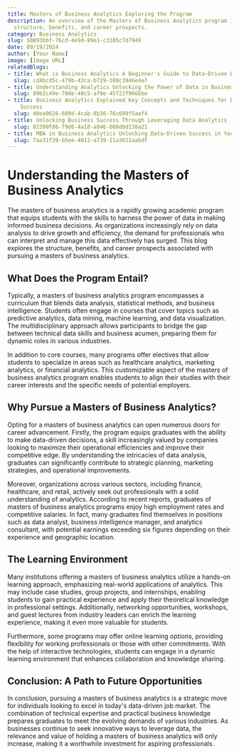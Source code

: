 ```yaml
---
title: Masters of Business Analytics Exploring the Program
description: An overview of the Masters of Business Analytics program including its
  structure, benefits, and career prospects.
category: Business Analytics
slug: 50893bbf-76cd-4e9d-89e1-c3105c7d7949
date: 09/19/2024
author: [Your Name]
image: [Image URL]
relatedBlogs:
- title: What is Business Analytics A Beginner's Guide to Data-Driven Decision Making
  slug: cd4bcd5c-479b-43ca-b729-308c3946e4e7
- title: Understanding Analytics Unlocking the Power of Data in Business
  slug: 89b2c49e-78de-40c5-af0e-45f22f966bbe
- title: Business Analytics Explained Key Concepts and Techniques for Data-Driven
    Success
  slug: d0ea0626-609d-4cab-8b36-76c699f5aaf4
- title: Unlocking Business Success Through Leveraging Data Analytics
  slug: 82399f86-f9d6-4a18-a046-008d8d138a21
- title: MBA in Business Analytics Unlocking Data-Driven Success in Your Career
  slug: 7aa31f39-b5ee-4012-a739-11a3011aabdf
---
```


# Understanding the Masters of Business Analytics

The masters of business analytics is a rapidly growing academic program that equips students with the skills to harness the power of data in making informed business decisions. As organizations increasingly rely on data analysis to drive growth and efficiency, the demand for professionals who can interpret and manage this data effectively has surged. This blog explores the structure, benefits, and career prospects associated with pursuing a masters of business analytics.

## What Does the Program Entail?

Typically, a masters of business analytics program encompasses a curriculum that blends data analysis, statistical methods, and business intelligence. Students often engage in courses that cover topics such as predictive analytics, data mining, machine learning, and data visualization. The multidisciplinary approach allows participants to bridge the gap between technical data skills and business acumen, preparing them for dynamic roles in various industries.

In addition to core courses, many programs offer electives that allow students to specialize in areas such as healthcare analytics, marketing analytics, or financial analytics. This customizable aspect of the masters of business analytics program enables students to align their studies with their career interests and the specific needs of potential employers.

## Why Pursue a Masters of Business Analytics?

Opting for a masters of business analytics can open numerous doors for career advancement. Firstly, the program equips graduates with the ability to make data-driven decisions, a skill increasingly valued by companies looking to maximize their operational efficiencies and improve their competitive edge. By understanding the intricacies of data analysis, graduates can significantly contribute to strategic planning, marketing strategies, and operational improvements.

Moreover, organizations across various sectors, including finance, healthcare, and retail, actively seek out professionals with a solid understanding of analytics. According to recent reports, graduates of masters of business analytics programs enjoy high employment rates and competitive salaries. In fact, many graduates find themselves in positions such as data analyst, business intelligence manager, and analytics consultant, with potential earnings exceeding six figures depending on their experience and geographic location.

## The Learning Environment

Many institutions offering a masters of business analytics utilize a hands-on learning approach, emphasizing real-world applications of analytics. This may include case studies, group projects, and internships, enabling students to gain practical experience and apply their theoretical knowledge in professional settings. Additionally, networking opportunities, workshops, and guest lectures from industry leaders can enrich the learning experience, making it even more valuable for students.

Furthermore, some programs may offer online learning options, providing flexibility for working professionals or those with other commitments. With the help of interactive technologies, students can engage in a dynamic learning environment that enhances collaboration and knowledge sharing.

## Conclusion: A Path to Future Opportunities

In conclusion, pursuing a masters of business analytics is a strategic move for individuals looking to excel in today's data-driven job market. The combination of technical expertise and practical business knowledge prepares graduates to meet the evolving demands of various industries. As businesses continue to seek innovative ways to leverage data, the relevance and value of holding a masters of business analytics will only increase, making it a worthwhile investment for aspiring professionals.